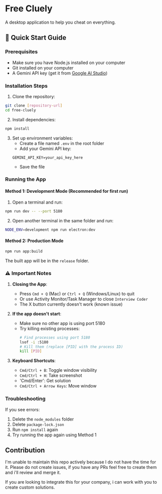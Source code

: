 # Free Cluely

A desktop application to help you cheat on everything. 

## 🚀 Quick Start Guide

### Prerequisites
- Make sure you have Node.js installed on your computer
- Git installed on your computer
- A Gemini API key (get it from [Google AI Studio](https://makersuite.google.com/app/apikey))

### Installation Steps

1. Clone the repository:
```bash
git clone [repository-url]
cd free-cluely
```

2. Install dependencies:
```bash
npm install
```

3. Set up environment variables:
   - Create a file named `.env` in the root folder
   - Add your Gemini API key:
   ```
   GEMINI_API_KEY=your_api_key_here
   ```
   - Save the file

### Running the App

#### Method 1: Development Mode (Recommended for first run)
1. Open a terminal and run:
```bash
npm run dev -- --port 5180
```

2. Open another terminal in the same folder and run:
```bash
NODE_ENV=development npm run electron:dev
```

#### Method 2: Production Mode
```bash
npm run app:build
```
The built app will be in the `release` folder.

### ⚠️ Important Notes

1. **Closing the App**: 
   - Press `Cmd + Q` (Mac) or `Ctrl + Q` (Windows/Linux) to quit
   - Or use Activity Monitor/Task Manager to close `Interview Coder`
   - The X button currently doesn't work (known issue)

2. **If the app doesn't start**:
   - Make sure no other app is using port 5180
   - Try killing existing processes:
     ```bash
     # Find processes using port 5180
     lsof -i :5180
     # Kill them (replace [PID] with the process ID)
     kill [PID]
     ```

3. **Keyboard Shortcuts**:
   - `Cmd/Ctrl + B`: Toggle window visibility
   - `Cmd/Ctrl + H`: Take screenshot
   - 'Cmd/Enter': Get solution
   - `Cmd/Ctrl + Arrow Keys`: Move window

### Troubleshooting

If you see errors:
1. Delete the `node_modules` folder
2. Delete `package-lock.json`
3. Run `npm install` again
4. Try running the app again using Method 1

## Contribution

I'm unable to maintain this repo actively because I do not have the time for it. Please do not create issues, if you have any PRs feel free to create them and i'll review and merge it.

If you are looking to integrate this for your company, i can work with you to create custom solutions. 
